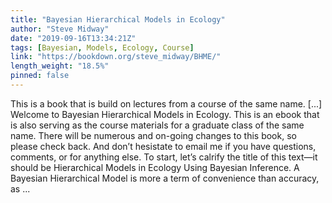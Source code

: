```yaml
---
title: "Bayesian Hierarchical Models in Ecology"
author: "Steve Midway"
date: "2019-09-16T13:34:21Z"
tags: [Bayesian, Models, Ecology, Course]
link: "https://bookdown.org/steve_midway/BHME/"
length_weight: "18.5%"
pinned: false
---
```


This is a book that is build on lectures from a course of the same name. [...] Welcome to Bayesian Hierarchical Models in Ecology. This is an ebook that is also serving as the course materials for a graduate class of the same name. There will be numerous and on-going changes to this book, so please check back. And don’t hesistate to email me if you have questions, comments, or for anything else. To start, let’s calrify the title of this text—it should be Hierarchical Models in Ecology Using Bayesian Inference. A Bayesian Hierarchical Model is more a term of convenience than accuracy, as ...
